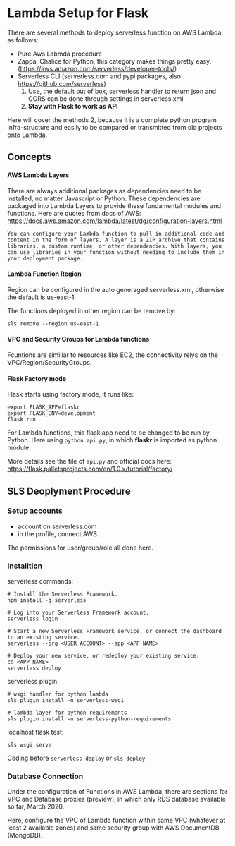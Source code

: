 # Lambda Setup for Flask

There are several methods to deploy serverless function on  AWS Lambda, as follows:

- Pure Aws Labmda procedure
- Zappa, Chalice for Python, this category makes things pretty easy. (https://aws.amazon.com/serverless/developer-tools/)
- Serverless CLI (serverless.com and pypi packages, also https://github.com/serverless) 
    1. Use, the default out of box, serverless handler to return json and CORS can be done through settings in serverless.xml
    2. **Stay with Flask to work as API**

Here will cover the methods 2, because it is a complete python program infra-structure and easily to be compared or transmitted from old projects onto Lambda.


## Concepts 

#### AWS Lambda Layers

There are always additional packages as dependencies need to be installed, no matter Javascript or Python. These dependencies are packaged into Lambda Layers to provide these fundamental modules and functions. Here are quotes from docs of AWS: https://docs.aws.amazon.com/lambda/latest/dg/configuration-layers.html

    You can configure your Lambda function to pull in additional code and content in the form of layers. A layer is a ZIP archive that contains libraries, a custom runtime, or other dependencies. With layers, you can use libraries in your function without needing to include them in your deployment package.

#### Lambda Function Region

Region can be configured in the auto generaged serverless.xml, otherwise the default is us-east-1.

The functions deployed in other region can be remove by:

```
sls remove --region us-east-1
```

#### VPC and Security Groups for Lambda functions

Fcuntions are similiar to resources like EC2, the connectivity relys on the VPC/Region/SecurityGroups.

#### Flask Factory mode

Flask starts using factory mode, it runs like:
```
export FLASK_APP=flaskr
export FLASK_ENV=development
flask run
```

For Lambda functions, this flask app need to be changed to be run by Python. Here using ```python api.py```, in which **flaskr** is imported as python module.


More details see the file of ```api.py``` and official docs here:
https://flask.palletsprojects.com/en/1.0.x/tutorial/factory/



## SLS Deoplyment Procedure

### Setup accounts 

- account on serverless.com
- in the profile, connect AWS.

The permissions for user/group/role all done here.


### Installtion

serverless commands:
```
# Install the Serverless Framework.
npm install -g serverless

# Log into your Serverless Framework account.
serverless login

# Start a new Serverless Framework service, or connect the dashboard to an existing service.
serverless --org <USER ACCOUNT> --app <APP NAME>

# Deploy your new service, or redeploy your existing service.
cd <APP NAME>
serverless deploy
```

serverless plugin:
```
# wsgi handler for python lambda
sls plugin install -n serverless-wsgi

# lambda layer for python requirements
sls plugin install -n serverless-python-requirements
```

localhost flask test:
```
sls wsgi serve
```


Coding before ```serverless deploy``` or ```sls deploy```.

### Database Connection

Under the configuration of Functions in AWS Lambda, there are sections for VPC and Database proxies (preview), in which only RDS database available so far, March 2020.

Here, configure the VPC of Lambda function within same VPC (whatever at least 2 available zones) and same security group with AWS DocumentDB (MongoDB).


